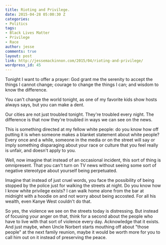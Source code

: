 ```yaml
---
title: Rioting and Privilege.
date: 2015-04-28 05:00:30 Z
categories:
- Politics
tags:
- Black Lives Matter
- Privilege
- Race
author: jesse
comments: true
layout: post
link: http://jessemackinnon.com/2015/04/rioting-and-privilege/
wordpress_id: 45
---
```


Tonight I want to offer a prayer: God grant me the serenity to accept the things I cannot change; courage to change the things I can; and wisdom to know the difference.

You can't change the world tonight, as one of my favorite kids show hosts always says, but you can make a dent.

Our cities are not just troubled tonight. They're troubled every night. The difference is that now they're troubled in ways we can see on the news.




This is something directed at my fellow white people: do you know how off putting it is when someone makes a blanket statement about white people? Every once and a while, someone in the media or on the street will say or imply something disparaging about your race or culture that you feel really is unfair, and doesn't apply to you.

Well, now imagine that instead of an occasional incident, this sort of thing is omnipresent. That you can't turn on TV news without seeing some sort of negative stereotype about yourself being perpetuated.

Imagine that instead of just cruel words, you face the possibility of being stopped by the police just for walking the streets at night. Do you know how I know white privilege exists? I can walk home alone from the bar at midnight with a hoodie on and not worry about being accosted. For all his wealth, even Kanye West couldn't do that.

So yes, the violence we see on the streets today is distressing. But instead of focusing your anger on that, think for a second about the people who have to live with that sort of violence every day. Acknowledge that it exists. And just maybe, when Uncle Norbert starts mouthing off about "those people" at the next family reunion, maybe it would be worth more for you to call him out on it instead of preserving the peace.


